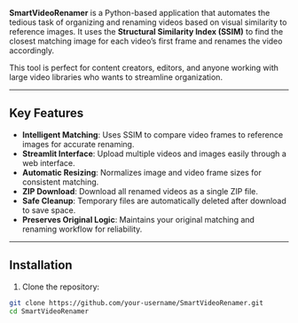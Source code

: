 
**SmartVideoRenamer** is a Python-based application that automates the tedious task of organizing and renaming videos based on visual similarity to reference images. It uses the **Structural Similarity Index (SSIM)** to find the closest matching image for each video’s first frame and renames the video accordingly.

This tool is perfect for content creators, editors, and anyone working with large video libraries who wants to streamline organization.

---

## Key Features

- **Intelligent Matching**: Uses SSIM to compare video frames to reference images for accurate renaming.
- **Streamlit Interface**: Upload multiple videos and images easily through a web interface.
- **Automatic Resizing**: Normalizes image and video frame sizes for consistent matching.
- **ZIP Download**: Download all renamed videos as a single ZIP file.
- **Safe Cleanup**: Temporary files are automatically deleted after download to save space.
- **Preserves Original Logic**: Maintains your original matching and renaming workflow for reliability.

---

## Installation

1. Clone the repository:

```bash
git clone https://github.com/your-username/SmartVideoRenamer.git
cd SmartVideoRenamer
